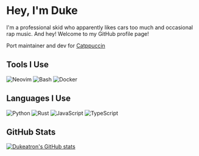 # Hey, I'm Duke

I'm a professional skid who apparently likes cars too much and occasional rap music. And hey! Welcome to my GitHub profile page!

Port maintainer and dev for [Catppuccin](https://github.com/catppuccin)

## Tools I Use

![Neovim](https://img.shields.io/badge/-Neovim-311701?style=for-the-badge&color=1e1e2e&logo=neovim&logoColor=a6e3a1)
![Bash](https://img.shields.io/badge/-Bash-311701?style=for-the-badge&color=1e1e2e&logo=gnu-bash&logoColor=bac2de)
![Docker](https://img.shields.io/badge/-Docker-311701?style=for-the-badge&color=1e1e2e&logo=docker&logoColor=74c7ec)

## Languages I Use

![Python](https://img.shields.io/badge/-Python-311701?style=for-the-badge&color=1e1e2e&logo=python&logoColor=f9e2af)
![Rust](https://img.shields.io/badge/-Rust-311701?style=for-the-badge&color=1e1e2e&logo=rust&logoColor=74c7ec)
![JavaScript](https://img.shields.io/badge/-JavaScript-311701?style=for-the-badge&color=1e1e2e&logoColor=74c7ec&logo=javascript)
![TypeScript](https://img.shields.io/badge/-Typescript-311701?style=for-the-badge&color=1e1e2e&logo=typescript&logoColor=74c7ec)

## GitHub Stats
[![Dukeatron's GitHub stats](https://github-readme-stats.vercel.app/api?username=Dukeatron&show_icons=true&theme=radical&count_private=true&hide=prs,stars)](https://youtube.com/)
